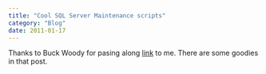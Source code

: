 ```yaml
---
title: "Cool SQL Server Maintenance scripts"
category: "Blog"
date: 2011-01-17
---
```



Thanks to Buck Woody for pasing along [link](http://coolthingoftheday.blogspot.com/2007/06/sql-server-maintenance-scripts-from.html) to me. There are some goodies in that post.
